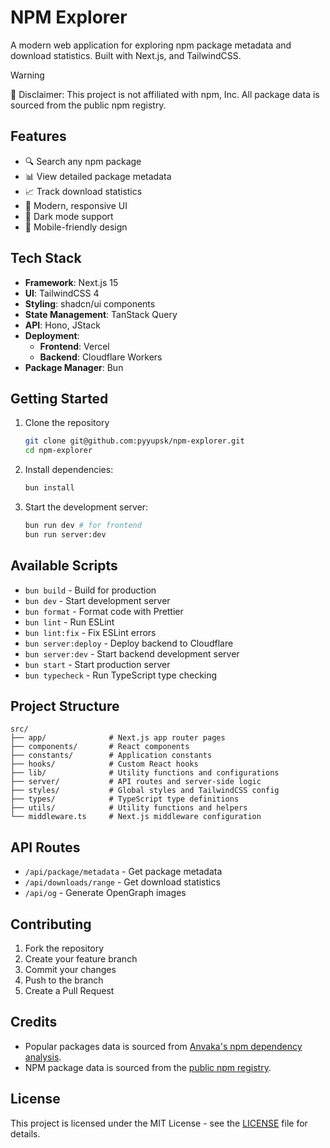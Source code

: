 # NPM Explorer

A modern web application for exploring npm package metadata and download statistics. Built with Next.js, and TailwindCSS.

> [!WARNING]
> 📌 Disclaimer: This project is not affiliated with npm, Inc. All package data is sourced from the public npm registry.

## Features

- 🔍 Search any npm package
- 📊 View detailed package metadata
- 📈 Track download statistics
- 🎨 Modern, responsive UI
- 🌙 Dark mode support
- 📱 Mobile-friendly design

## Tech Stack

- **Framework**: Next.js 15
- **UI**: TailwindCSS 4
- **Styling**: shadcn/ui components
- **State Management**: TanStack Query
- **API**: Hono, JStack
- **Deployment**:
  - **Frontend**: Vercel
  - **Backend**: Cloudflare Workers
- **Package Manager**: Bun

## Getting Started

1. Clone the repository

   ```bash
   git clone git@github.com:pyyupsk/npm-explorer.git
   cd npm-explorer
   ```

2. Install dependencies:
   ```bash
   bun install
   ```
3. Start the development server:
   ```bash
   bun run dev # for frontend
   bun run server:dev
   ```

## Available Scripts

- `bun build` - Build for production
- `bun dev` - Start development server
- `bun format` - Format code with Prettier
- `bun lint` - Run ESLint
- `bun lint:fix` - Fix ESLint errors
- `bun server:deploy` - Deploy backend to Cloudflare
- `bun server:dev` - Start backend development server
- `bun start` - Start production server
- `bun typecheck` - Run TypeScript type checking

## Project Structure

```
src/
├── app/              # Next.js app router pages
├── components/       # React components
├── constants/        # Application constants
├── hooks/            # Custom React hooks
├── lib/              # Utility functions and configurations
├── server/           # API routes and server-side logic
├── styles/           # Global styles and TailwindCSS config
├── types/            # TypeScript type definitions
├── utils/            # Utility functions and helpers
└── middleware.ts     # Next.js middleware configuration
```

## API Routes

- `/api/package/metadata` - Get package metadata
- `/api/downloads/range` - Get download statistics
- `/api/og` - Generate OpenGraph images

## Contributing

1. Fork the repository
2. Create your feature branch
3. Commit your changes
4. Push to the branch
5. Create a Pull Request

## Credits

- Popular packages data is sourced from [Anvaka's npm dependency analysis](https://gist.githubusercontent.com/anvaka/8e8fa57c7ee1350e3491/raw/b6f3ebeb34c53775eea00b489a0cea2edd9ee49c/01.most-dependent-upon.md).
- NPM package data is sourced from the [public npm registry](https://github.com/npm/registry).

## License

This project is licensed under the MIT License - see the [LICENSE](LICENSE) file for details.

